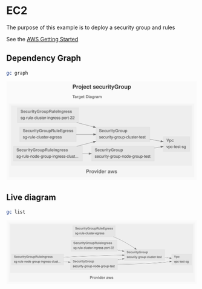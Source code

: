 # EC2

The purpose of this example is to deploy a security group and rules

See the [AWS Getting Started](https://www.grucloud.com/docs/aws/AwsGettingStarted)

## Dependency Graph

```sh
gc graph
```

![Graph](./artifacts/diagram-target.svg)

## Live diagram

```sh
gc list
```

![Graph-Live](./artifacts/diagram-live.svg)
